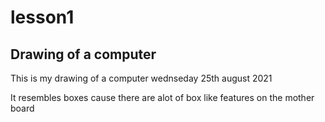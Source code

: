 # lesson1 

## Drawing of a computer
This is my drawing of a computer wednseday 25th august 2021


It resembles boxes cause there are alot of box like features on the mother board
